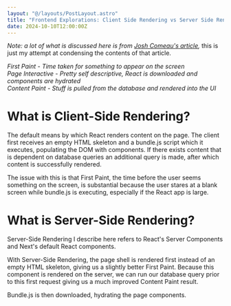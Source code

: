 ```yaml
---
layout: "@/layouts/PostLayout.astro"
title: "Frontend Explorations: Client Side Rendering vs Server Side Rendering"
date: 2024-10-10T12:00:00Z
---
```


*Note: a lot of what is discussed here is from
[Josh Comeau's article](https://www.joshwcomeau.com/react/server-components),*
this is just my attempt at condensing the contents of that article.

*First Paint - Time taken for something to appear on the screen*  
*Page Interactive - Pretty self descriptive, React is downloaded and components
are hydrated*  
*Content Paint - Stuff is pulled from the database and rendered into the UI*
# What is Client-Side Rendering?

The default means by which React renders content on the page. The client
first receives an empty HTML skeleton and a bundle.js script which it
executes, populating the DOM with components. If there exists content
that is dependent on database queries an additional query is made, after
which content is successfully rendered.

The issue with this is that First Paint, the time before the user seems
something on the screen, is substantial because the user stares at a
blank screen while bundle.js is executing, especially if the React app
is large.

# What is Server-Side Rendering?

Server-Side Rendering I describe here refers to React's Server
Components and Next's default React components.

With Server-Side Rendering, the page shell is rendered first instead of
an empty HTML skeleton, giving us a slightly better First Paint. Because
this component is rendered on the server, we can run our database query
prior to this first request giving us a much improved Content Paint
result.

Bundle.js is then downloaded, hydrating the page components.